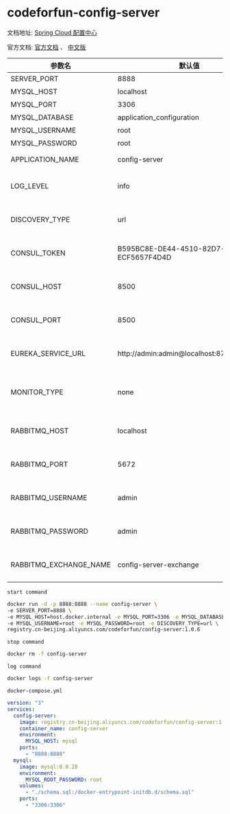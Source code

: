 # codeforfun-config-server

文档地址: [Spring Cloud 配置中心](https://consolelog.gitee.io/docker-config-server-all-in-one/)

官方文档: [官方文档](https://cloud.spring.io/spring-cloud-static/spring-cloud-config/2.2.3.RELEASE/reference/html/) 、 [中文版](https://consolelog.gitee.io/docs-config/)


参数名 | 默认值 | 说明
---|---|---
SERVER_PORT | 8888 | 后端暴露的端口
MYSQL_HOST | localhost | 数据库地址
MYSQL_PORT | 3306 | 数据库端口号
MYSQL_DATABASE | application_configuration | 数据库名
MYSQL_USERNAME | root | 数据库登录名
MYSQL_PASSWORD | root | 数据库登录密码
APPLICATION_NAME | config-server | SpringBoot中的 `spring.application.name`
LOG_LEVEL | info | SpringBoot中的 `logging.level`，设置为 `debug` 会显示SQL详情
DISCOVERY_TYPE | url | 注册中心类型，url/eureka/consul，其中 url 表示不使用注册中心
CONSUL_TOKEN | B595BC8E-DE44-4510-82D7-ECF5657F4D4D | 当 DISCOVERY_TYPE 为 consul 时生效，表示 consul的 acl_token
CONSUL_HOST | 8500 | 当 DISCOVERY_TYPE 为 consul 时生效，表示 consul的地址
CONSUL_PORT | 8500 | 当 DISCOVERY_TYPE 为 consul 时生效，表示 consul的端口号
EUREKA_SERVICE_URL | http://admin:admin@localhost:8761/eureka/ | 当 DISCOVERY_TYPE 为 eureka 时生效，表示 eureka 的注册地址
MONITOR_TYPE | none | 通知推送类型，none/rabbitmq，其中 none 表示不使用通知推送功能
RABBITMQ_HOST| localhost | 当 MONITOR_TYPE 为 rabbitmq 时生效，表示 rabbitmq 的地址
RABBITMQ_PORT| 5672 | 当 MONITOR_TYPE 为 rabbitmq 时生效，表示 rabbitmq 的端口号
RABBITMQ_USERNAME| admin | 当 MONITOR_TYPE 为 rabbitmq 时生效，表示 rabbitmq 的用户名
RABBITMQ_PASSWORD| admin | 当 MONITOR_TYPE 为 rabbitmq 时生效，表示 rabbitmq 的密码
RABBITMQ_EXCHANGE_NAME| config-server-exchange | 当 MONITOR_TYPE 为 rabbitmq 时生效，表示 rabbitmq 的交换机名称

`start command`
```bash
docker run -d -p 8888:8888 --name config-server \
-e SERVER_PORT=8888 \
-e MYSQL_HOST=host.docker.internal -e MYSQL_PORT=3306 -e MYSQL_DATABASE=application_configuration \
-e MYSQL_USERNAME=root -e MYSQL_PASSWORD=root -e DISCOVERY_TYPE=url \
registry.cn-beijing.aliyuncs.com/codeforfun/config-server:1.0.6
```

`stop command`
```bash
docker rm -f config-server
```

`log command`
```bash
docker logs -f config-server
```

`docker-compose.yml`
```yaml
version: "3"
services:
  config-server:
    image: registry.cn-beijing.aliyuncs.com/codeforfun/config-server:1.0.6
    container_name: config-server
    environment:
      MYSQL_HOST: mysql
    ports:
      - "8888:8888"
  mysql:
    image: mysql:8.0.20
    environment:
      MYSQL_ROOT_PASSWORD: root
    volumes:
      - "./schema.sql:/docker-entrypoint-initdb.d/schema.sql"
    ports:
      - "3306:3306"
```